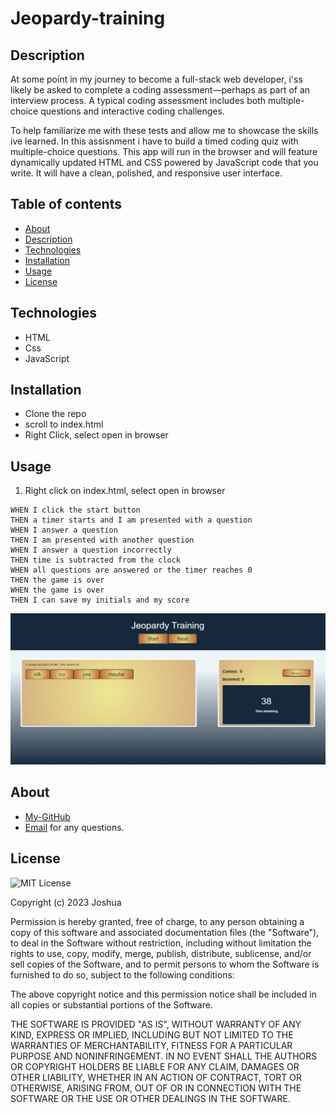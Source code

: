 # Jeopardy-training

## Description 
At some point in my journey to become a full-stack web developer, i'ss likely be asked to complete a coding assessment&mdash;perhaps as part of an interview process. A typical coding assessment includes both multiple-choice questions and interactive coding challenges. 

To help familiarize me with these tests and allow me to showcase the skills ive learned. In this assisnment i have to build a timed coding quiz with multiple-choice questions. This app will run in the browser and will feature dynamically updated HTML and CSS powered by JavaScript code that you write. It will have a clean, polished, and responsive user interface. 


## Table of contents

- [About](#about)
- [Description](#description)
- [Technologies](#technologies)
- [Installation](#installation)
- [Usage](#usage)
- [License](#license)



## Technologies

- HTML
- Css
- JavaScript



## Installation
- Clone the repo
- scroll to index.html
- Right Click, select open in browser


## Usage

1. Right click on index.html, select open in browser 
```
WHEN I click the start button
THEN a timer starts and I am presented with a question
WHEN I answer a question
THEN I am presented with another question
WHEN I answer a question incorrectly
THEN time is subtracted from the clock
WHEN all questions are answered or the timer reaches 0
THEN the game is over
WHEN the game is over
THEN I can save my initials and my score
```
 
 ![Screenshot of App](Screenshot%202023-11-27%20203603.png)



## About
- [My-GitHub](https://github.com/JIF945)
- [Email](mailto:joshua.james918@gmail.com) for any questions. 



## License
![MIT License](https://img.shields.io/badge/License-MIT-orange.svg)



Copyright (c) 2023 Joshua

Permission is hereby granted, free of charge, to any person obtaining a copy
of this software and associated documentation files (the "Software"), to deal
in the Software without restriction, including without limitation the rights
to use, copy, modify, merge, publish, distribute, sublicense, and/or sell
copies of the Software, and to permit persons to whom the Software is
furnished to do so, subject to the following conditions:

The above copyright notice and this permission notice shall be included in all
copies or substantial portions of the Software.

THE SOFTWARE IS PROVIDED "AS IS", WITHOUT WARRANTY OF ANY KIND, EXPRESS OR
IMPLIED, INCLUDING BUT NOT LIMITED TO THE WARRANTIES OF MERCHANTABILITY,
FITNESS FOR A PARTICULAR PURPOSE AND NONINFRINGEMENT. IN NO EVENT SHALL THE
AUTHORS OR COPYRIGHT HOLDERS BE LIABLE FOR ANY CLAIM, DAMAGES OR OTHER
LIABILITY, WHETHER IN AN ACTION OF CONTRACT, TORT OR OTHERWISE, ARISING FROM,
OUT OF OR IN CONNECTION WITH THE SOFTWARE OR THE USE OR OTHER DEALINGS IN THE
SOFTWARE.
